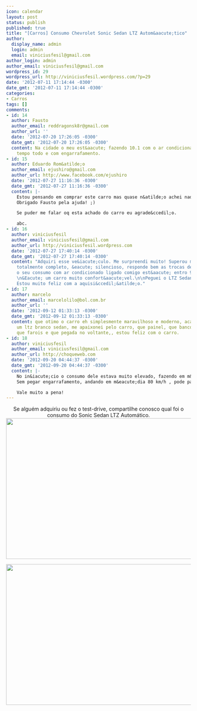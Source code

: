 ```yaml
---
icon: calendar
layout: post
status: publish
published: true
title: "[Carros] Consumo Chevrolet Sonic Sedan LTZ Autom&aacute;tico"
author:
  display_name: admin
  login: admin
  email: viniciusfesil@gmail.com
author_login: admin
author_email: viniciusfesil@gmail.com
wordpress_id: 29
wordpress_url: http://viniciusfesil.wordpress.com/?p=29
date: '2012-07-11 17:14:44 -0300'
date_gmt: '2012-07-11 17:14:44 -0300'
categories:
- Carros
tags: []
comments:
- id: 14
  author: Fausto
  author_email: reddragonsk8r@gmail.com
  author_url: ''
  date: '2012-07-20 17:26:05 -0300'
  date_gmt: '2012-07-20 17:26:05 -0300'
  content: Na cidade o meu est&aacute; fazendo 10.1 com o ar condicionado ligado o
    tempo todo e com engarrafamento.
- id: 15
  author: Eduardo Rom&atilde;o
  author_email: ejushiro@gmail.com
  author_url: http://www.facebook.com/ejushiro
  date: '2012-07-27 11:16:36 -0300'
  date_gmt: '2012-07-27 11:16:36 -0300'
  content: |-
    Estou pensando em comprar este carro mas quase n&atilde;o achei nada sobre o consumo dele com gasolina.
    Obrigado Fausto pela ajuda! ;)

    Se puder me falar oq esta achado do carro eu agrade&ccedil;o.

    abc.
- id: 16
  author: viniciusfesil
  author_email: viniciusfesil@gmail.com
  author_url: http://viniciusfesil.wordpress.com
  date: '2012-07-27 17:40:14 -0300'
  date_gmt: '2012-07-27 17:40:14 -0300'
  content: "Adquiri esse ve&iacute;culo. Me surpreendi muito! Superou minhas espectativas.\nCarro
    totalmente completo, &eacute; silencioso, responde bem as trocas de marchas e
    o seu consumo com ar condicionado ligado comigo est&aacute; entro 9 e 10 km/L.
    \n&Eacute; um carro muito confort&aacute;vel.\n\nPeguei o LTZ Sedan autom&aacute;tico.
    Estou muito feliz com a aquisi&ccedil;&atilde;o."
- id: 17
  author: marcelo
  author_email: marcelolilo@bol.com.br
  author_url: ''
  date: '2012-09-12 01:33:13 -0300'
  date_gmt: '2012-09-12 01:33:13 -0300'
  content: que otimo o carro eh simplesmente maravilhoso e moderno, acabei de comprar
    um ltz branco sedan, me apaixonei pelo carro, que painel, que bancos em couro,
    que farois e que pegada no voltante,, estou feliz com o carro.
- id: 18
  author: viniciusfesil
  author_email: viniciusfesil@gmail.com
  author_url: http://choqueweb.com
  date: '2012-09-20 04:44:37 -0300'
  date_gmt: '2012-09-20 04:44:37 -0300'
  content: |-
    No in&iacute;cio o consumo dele estava muito elevado, fazendo em m&eacute;dia 9/10 km/L. Atualmente, estou utilizando com mais frequ&ecirc;ncia o piloto autom&aacute;tico. E pegando bastante engarrafamento,est&aacute; fazendo 12km/l Sem ar condicionado e 11.6 com ar condicionado ligado.
    Sem pegar engarrafamento, andando em m&eacute;dia 80 km/h , pode parecer estranho, mas tem feito 15 km/l sem arcondicionado e 14 km/l com ar condicionado.

    Vale muito a pena!
---
```

<p style="text-align:center;">Se algu&eacute;m adquiriu ou fez o test-drive, compartilhe conosco qual foi o consumo do Sonic Sedan LTZ Autom&aacute;tico.<br />
<img class="aligncenter" src="http://www.carrosnaweb.com.br/imagensbd007/Sonic-sedan-2012-1.jpg" alt="" width="576" height="384" /></p>
<p style="text-align:center;"><img class="aligncenter" src="http://www.carrosnaweb.com.br/imagensbd007/Sonic-sedan-2012-3.jpg" alt="" width="576" height="384" /></p>
